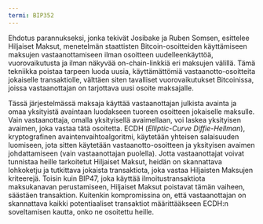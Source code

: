 ```yaml
---
termi: BIP352
---
```


Ehdotus parannukseksi, jonka tekivät Josibake ja Ruben Somsen, esittelee Hiljaiset Maksut, menetelmän staattisten Bitcoin-osoitteiden käyttämiseen maksujen vastaanottamiseen ilman osoitteen uudelleenkäyttöä, vuorovaikutusta ja ilman näkyvää on-chain-linkkiä eri maksujen välillä. Tämä tekniikka poistaa tarpeen luoda uusia, käyttämättömiä vastaanotto-osoitteita jokaiselle transaktiolle, välttäen siten tavalliset vuorovaikutukset Bitcoinissa, joissa vastaanottajan on tarjottava uusi osoite maksajalle.

Tässä järjestelmässä maksaja käyttää vastaanottajan julkista avainta ja omaa yksityistä avaintaan luodakseen tuoreen osoitteen jokaiselle maksulle. Vain vastaanottaja, omalla yksityisellä avaimellaan, voi laskea yksityisen avaimen, joka vastaa tätä osoitetta. ECDH (*Elliptic-Curve Diffie-Hellman*), kryptografinen avaintenvaihtoalgoritmi, käytetään yhteisen salaisuuden luomiseen, jota sitten käytetään vastaanotto-osoitteen ja yksityisen avaimen johdattamiseen (vain vastaanottajan puolella). Jotta vastaanottajat voivat tunnistaa heille tarkoitetut Hiljaiset Maksut, heidän on skannattava lohkoketju ja tutkittava jokaista transaktiota, joka vastaa Hiljaisten Maksujen kriteerejä. Toisin kuin BIP47, joka käyttää ilmoitustransaktiota maksukanavan perustamiseen, Hiljaiset Maksut poistavat tämän vaiheen, säästäen transaktion. Kuitenkin kompromissina on, että vastaanottajan on skannattava kaikki potentiaaliset transaktiot määrittääkseen ECDH:n soveltamisen kautta, onko ne osoitettu heille.